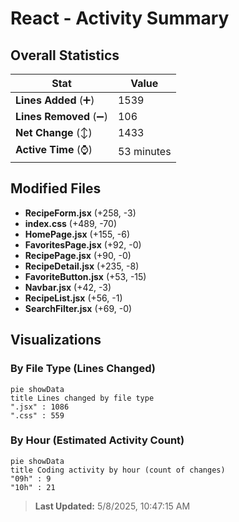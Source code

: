 # React - Activity Summary 

## Overall Statistics

| Stat                   | Value                                                             |
| ---------------------- | ----------------------------------------------------------------- |
| **Lines Added** (➕)   | 1539                                          |
| **Lines Removed** (➖) | 106                                        |
| **Net Change** (↕)    | 1433                |
| **Active Time** (⌚)   | 53 minutes |


## Modified Files
- **RecipeForm.jsx** (+258, -3)
- **index.css** (+489, -70)
- **HomePage.jsx** (+155, -6)
- **FavoritesPage.jsx** (+92, -0)
- **RecipePage.jsx** (+90, -0)
- **RecipeDetail.jsx** (+235, -8)
- **FavoriteButton.jsx** (+53, -15)
- **Navbar.jsx** (+42, -3)
- **RecipeList.jsx** (+56, -1)
- **SearchFilter.jsx** (+69, -0)

## Visualizations

### By File Type (Lines Changed)

```mermaid
pie showData
title Lines changed by file type
".jsx" : 1086
".css" : 559
```

### By Hour (Estimated Activity Count)

```mermaid
pie showData
title Coding activity by hour (count of changes)
"09h" : 9
"10h" : 21
```


> **Last Updated:** 5/8/2025, 10:47:15 AM